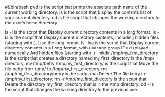 #!/bin/bash
pwd is the script that prints the absolute path name of the current working directory.
ls is the script that Display the contents list of your current directory.
cd is the script that changes the working directory to the user’s home directory.

ls -l is the script that Display current directory contents in a long format.
ls -la is the script that Display current directory contents, including hidden files (starting with .). Use the long format.
ls -lna is the script that Display current directory contents in a Long format, with user and group IDs displayed numerically And hidden files (starting with .)
.
mkdir /tmp/my_first_directory is the script that creates a directory named my_first_directory in the /tmp/ directory.
mv /tmp/betty /tmp/my_first_directory/ is the script that Move the file betty from /tmp/ to /tmp/my_first_directory.
rm /tmp/my_first_directory/betty is the script that Delete The file betty in /tmp/my_first_directory.
rm -r /tmp/my_first_directory is the script that Delete the directory my_first_directory that is in the /tmp directory.
cd - is the script that changes the working directory to the previous one.
